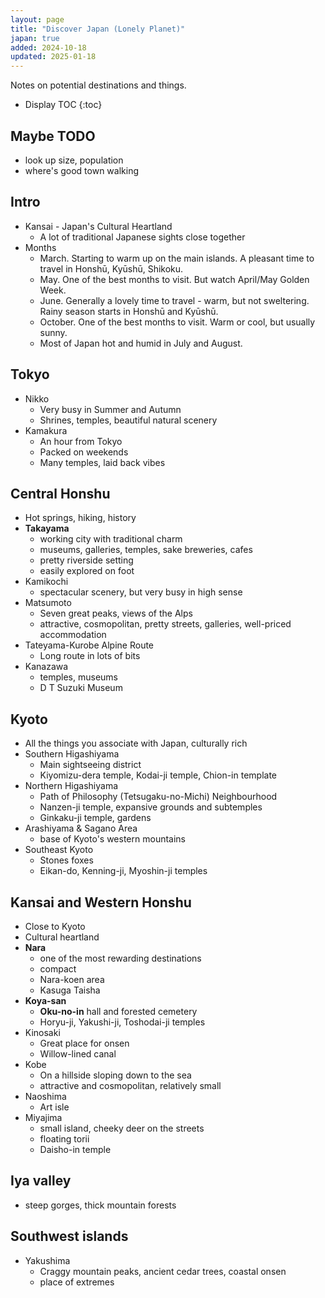 ```yaml
---
layout: page
title: "Discover Japan (Lonely Planet)"
japan: true
added: 2024-10-18
updated: 2025-01-18
---
```


Notes on potential destinations and things.


* Display TOC
{:toc}

## Maybe TODO

- look up size, population
- where's good town walking

## Intro

- Kansai - Japan's Cultural Heartland
    - A lot of traditional Japanese sights close together
- Months
    - March. Starting to warm up on the main islands. A pleasant time to travel in Honshū, Kyūshū, Shikoku.
    - May. One of the best months to visit. But watch April/May Golden Week.
    - June. Generally a lovely time to travel - warm, but not sweltering. Rainy season starts in Honshū and Kyūshū.
    - October. One of the best months to visit. Warm or cool, but usually sunny.
    - Most of Japan hot and humid in July and August.

## Tokyo

- Nikko
    - Very busy in Summer and Autumn
    - Shrines, temples, beautiful natural scenery
- Kamakura
    - An hour from Tokyo
    - Packed on weekends
    - Many temples, laid back vibes

## Central Honshu

- Hot springs, hiking, history
- **Takayama**
    - working city with traditional charm
    - museums, galleries, temples, sake breweries, cafes
    - pretty riverside setting
    - easily explored on foot
- Kamikochi
    - spectacular scenery, but very busy in high sense
- Matsumoto
    - Seven great peaks, views of the Alps
    - attractive, cosmopolitan, pretty streets, galleries, well-priced accommodation
- Tateyama-Kurobe Alpine Route
    - Long route in lots of bits
- Kanazawa
    - temples, museums
    - D T Suzuki Museum

## Kyoto

- All the things you associate with Japan, culturally rich
- Southern Higashiyama
    - Main sightseeing district
    - Kiyomizu-dera temple, Kodai-ji temple, Chion-in template
- Northern Higashiyama
    - Path of Philosophy (Tetsugaku-no-Michi) Neighbourhood
    - Nanzen-ji temple, expansive grounds and subtemples
    - Ginkaku-ji temple, gardens
- Arashiyama & Sagano Area
    - base of Kyoto's western mountains
- Southeast Kyoto
    - Stones foxes
    - Eikan-do, Kenning-ji, Myoshin-ji temples

## Kansai and Western Honshu

- Close to Kyoto
- Cultural heartland
- **Nara**
    - one of the most rewarding destinations
    - compact
    - Nara-koen area
    - Kasuga Taisha
- **Koya-san**
    - **Oku-no-in** hall and forested cemetery
    - Horyu-ji, Yakushi-ji, Toshodai-ji temples
- Kinosaki
    - Great place for onsen
    - Willow-lined canal
- Kobe
    - On a hillside sloping down to the sea
    - attractive and cosmopolitan, relatively small
- Naoshima
    - Art isle
- Miyajima
    - small island, cheeky deer on the streets
    - floating torii
    - Daisho-in temple

## Iya valley

- steep gorges, thick mountain forests

## Southwest islands

- Yakushima
    - Craggy mountain peaks, ancient cedar trees, coastal onsen
    - place of extremes